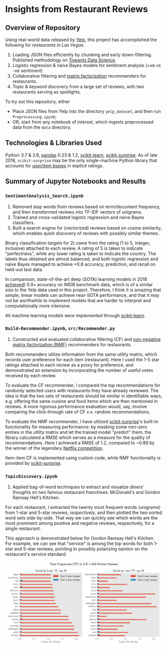 # Insights from Restaurant Reviews
## Overview of Repository
Using real-world data released by [Yelp](https://www.yelp.com/dataset/challenge), this project has accomplished the following for
*restaurants in Las Vegas*.

1. Loading JSON files efficiently by chunking and early down-filtering. Published methodology on [Towards Data Science](https://towardsdatascience.com/load-yelp-reviews-or-other-huge-json-files-with-ease-ad804c2f1537).
2. Logistic regression & naive Bayes models for sentiment analysis (+ve *vs* -ve sentiment)
3. Collaborative filtering and [matrix factorization](http://www.albertauyeung.com/post/python-matrix-factorization/) recommenders for restaurants.
4. Topic & keyword discovery from a large set of reviews, with two restaurants serving as spotlights.

To try out this repository, either
- Place JSON files from Yelp into the directory `yelp_dateset`, and then run `Preprocessing.ipynb`;
- OR, start from any notebook of interest, which ingests preprocessed data from the `data` directory.

## Technologies & Libraries Used
Python 3.7 & 3.8, [pandas](https://pandas.pydata.org/) 0.23 & 1.2, [scikit-learn](http://scikit-learn.org/), [scikit-surprise](http://surpriselib.com/). As of late 2018, `scikit-surprise` may be the only single-machine Python library that accounts for [user/item biases](https://surprise.readthedocs.io/en/stable/matrix_factorization.html#surprise.prediction_algorithms.matrix_factorization.NMF) in explicit ratings.

## Summary of Jupyter Notebooks and Results
### `SentimentAnalysis_Search.ipynb`
1. Removed stop words from reviews based on term/document frequency, and then transformed reviews into TF-IDF vectors of unigrams. 
2. Trained and cross-validated logistic regression and naive Bayes classifiers. 
3. Built a search engine for (vectorized) reviews based on cosine similarity, which enables quick discovery of reviews with possibly similar themes.

Binary classification targets for 2) came from the rating (1 to 5, integer, inclusive) attached to each review. A rating of 5 is taken to indicate "perfectness", while any lower rating is taken to indicate the country. The labels thus obtained are almost balanced, and both logistic regression and naive Bayes managed to achieve +0.8 accuracy, prediction, and recall on held-out test data.

In comparison, state-of-the-art deep (SOTA) learning models in 2018 [achieved](https://blog.paralleldots.com/data-science/breakthrough-research-papers-and-models-for-sentiment-analysis/)) 0.9+ accuracy on IMDB benchmark data, which is of a similar size to the Yelp data used in this project. Therefore, I think it is amazing that simple, linear models can achieve near-SOTA performance, and that it may not be worthwhile to implement models that are harder to interpret and computationally more intensive.

All machine learning models were implemented through [scikit-learn](http://scikit-learn.org/).

### `Build-Recommender.ipynb`, `src/Recommender.py`
1. Constructed and evaluated collaborative filtering (CF) and [non-negative matrix factorization (NMF)](http://www.albertauyeung.com/post/python-matrix-factorization/) recommenders for restaurants.

Both recommenders utilize information from the same utility matrix, which records user preference for each item (restaurant). Here I used the 1-5 star ratings attached to each review as a proxy for preference, and demonstrated an extension by incorporating the number of useful votes received by each review.

To evaluate the CF recommender, I compared the top recommendations for randomly selected users with restaurants they have already reviewed. The idea is that the two sets of restaurants should be similar in identifiable ways, e.g. offering the same cuisine and food items which are then mentioned in reviews. A more rigorous performance evaluation would, say, involve comparing the click-through rate of CF *v.s.* random recommendations.

To evaluate the NMF recommender, I have utilized [scikit-surprise](http://surpriselib.com/)'s built-in functionality for measuring performance: by masking some non-zero entries in the utility matrix and let the trained model "predict" them, the library calculated a RMSE which serves as a measure for the quality of recommendations. Here I achieved a RMSE of 1.2, compared to ~0.89 by the winner of the legendary [Netflix competition](https://netflixtechblog.com/netflix-recommendations-beyond-the-5-stars-part-1-55838468f429).

Item-item CF is implemented using custom code, while NMF functionality is provided by [scikit-surprise](http://surpriselib.com/). 

### `TopicDiscovery.ipynb`
1. Applied bag-of-word techniques to extract and visualize diners' thoughts on two famous restaurant franchises: McDonald's and Gordon Ramsay Hell's Kitchen. 

For each restaurant, I extracted the twenty most frequent words (unigrams) from 1-star and 5-star reviews, *respectively*, and then plotted the two sorted word sets side-by-side. That way we can quickly see which words are the most prominent among positive and negative reviews, respectively, for a single restaurant. 

This approach is demonstrated below for Gordon Ramsay Hell's Kitchen. For example, we can see that "service" is among the top words for both 1-star and 5-star reviews, pointing to possibly polarizing opinion on the restaurant's service standard.

![gordon ramsay hell kitchen review trends](gordon.png)
